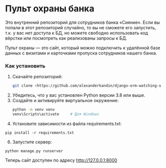 # Пульт охраны банка

Это внутренний репозиторий для сотрудников банка «Сияние». Если вы попали в этот репозиторий случайно, то вы не сможете его запустить, т.к. у вас нет доступа к БД, но можете свободно использовать код вёрстки или посмотреть как реализованы запросы к БД.

Пульт охраны — это сайт, который можно подключить к удалённой базе данных с визитами и карточками пропуска сотрудников нашего банка.

### Как установить

1. Скачайте репозиторий:
   ```bash
   git clone <https://github.com/alexanderkandin/django-orm-watching-storage.git>
3. Убедитесь, что у вас установлен Python версии 3.8 или выше.
4. Создайте и активируйте виртуальное окружение:
   ```bash
   python -m venv venv
   venv\Scripts\activate     # Для Windows
5. Установите зависимости из файла requirements.txt:
```
pip install -r requirements.txt
```

6. Запустите сервер:
```
python manage.py runserver
```

Теперь сайт доступен по адресу http://127.0.0.1:8000
